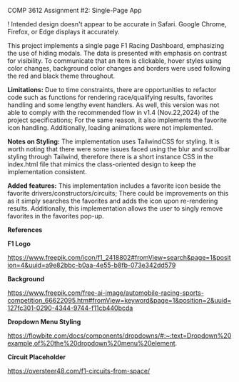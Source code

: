 COMP 3612 Assignment #2: Single-Page App

! Intended design doesn't appear to be accurate in Safari. Google Chrome, Firefox, or Edge displays it accurately.

This project implements a single page F1 Racing Dashboard, emphasizing the use of hiding modals. The data is presented with emphasis on contrast for visibility. To communicate that an item is clickable, hover styles using color changes, background color changes and borders were used following the red and black theme throughout.

**Limitations:** 
Due to time constraints, there are opportunities to refactor code such as functions for rendering race/qualifying results, favorites handling and some lengthy event handlers. As well, this version was not able to comply with the recommended flow in v1.4 (Nov.22,2024) of the project specifications; For the same reason, it also implements the favorite icon handling. Additionally, loading animations were not implemented.

**Notes on Styling:** 
The implementation uses TailwindCSS for styling. It is worth noting that there were some issues faced using the blur and scrollbar styling through Tailwind, therefore there is a short instance CSS in the index.html file that mimics the class-oriented design to keep the implementation consistent.

**Added features:** This implementation includes a favorite icon beside the favorite drivers/constructors/circuits; There could be improvements on this as it simply searches the favorites and adds the icon upon re-rendering results. Additionally, this implementation allows the user to singly remove favorites in the favorites pop-up.

**References**

**F1 Logo**

https://www.freepik.com/icon/f1_2418802#fromView=search&page=1&position=4&uuid=a9e82bbc-b0aa-4e55-b8fb-073e342dd579

**Background**

https://www.freepik.com/free-ai-image/automobile-racing-sports-competition_66622095.htm#fromView=keyword&page=1&position=2&uuid=127fc301-0290-4344-9744-f11cb440bcda

**Dropdown Menu Styling**

https://flowbite.com/docs/components/dropdowns/#:~:text=Dropdown%20example,of%20the%20dropdown%20menu%20element.

**Circuit Placeholder**

https://oversteer48.com/f1-circuits-from-space/

